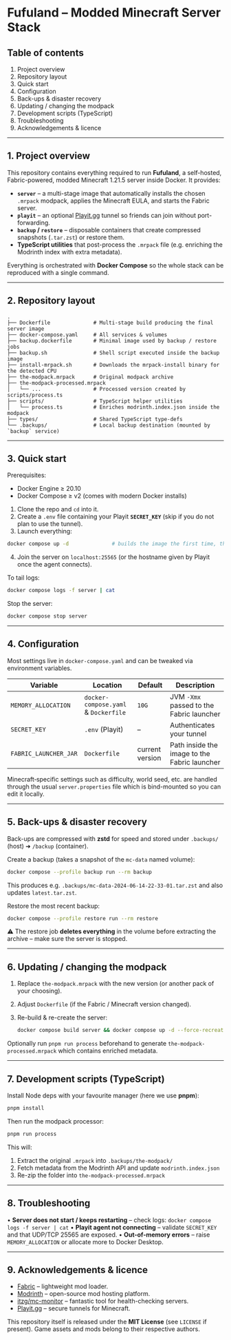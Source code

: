 # Fufuland – Modded Minecraft Server Stack

## Table of contents

1. Project overview
2. Repository layout
3. Quick start
4. Configuration
5. Back-ups & disaster recovery
6. Updating / changing the modpack
7. Development scripts (TypeScript)
8. Troubleshooting
9. Acknowledgements & licence

---

## 1. Project overview

This repository contains everything required to run **Fufuland**, a self-hosted, Fabric-powered, modded Minecraft 1.21.5 server inside Docker.
It provides:

* **`server`** – a multi-stage image that automatically installs the chosen `.mrpack` modpack, applies the Minecraft EULA, and starts the Fabric server.
* **`playit`** – an optional [Playit.gg](https://playit.gg) tunnel so friends can join without port-forwarding.
* **`backup` / `restore`** – disposable containers that create compressed snapshots (`.tar.zst`) or restore them.
* **TypeScript utilities** that post-process the `.mrpack` file (e.g. enriching the Modrinth index with extra metadata).

Everything is orchestrated with **Docker Compose** so the whole stack can be reproduced with a single command.

---

## 2. Repository layout

```text
.
├── Dockerfile              # Multi-stage build producing the final server image
├── docker-compose.yaml     # All services & volumes
├── backup.dockerfile       # Minimal image used by backup / restore jobs
├── backup.sh               # Shell script executed inside the backup image
├── install-mrpack.sh       # Downloads the mrpack-install binary for the detected CPU
├── the-modpack.mrpack      # Original modpack archive
├── the-modpack-processed.mrpack
│   └── ...                 # Processed version created by scripts/process.ts
├── scripts/                # TypeScript helper utilities
│   └── process.ts          # Enriches modrinth.index.json inside the modpack
├── types/                  # Shared TypeScript type-defs
└── .backups/               # Local backup destination (mounted by `backup` service)
```

---

## 3. Quick start

Prerequisites:

* Docker Engine ≥ 20.10
* Docker Compose ≥ v2 (comes with modern Docker installs)

1.  Clone the repo and `cd` into it.
2.  Create a `.env` file containing your Playit **`SECRET_KEY`** (skip if you do not plan to use the tunnel).
3.  Launch everything:

   ```bash
   docker compose up -d              # builds the image the first time, then starts containers
   ```

4.  Join the server on `localhost:25565` (or the hostname given by Playit once the agent connects).

To tail logs:

```bash
docker compose logs -f server | cat
```

Stop the server:

```bash
docker compose stop server
```

---

## 4. Configuration

Most settings live in `docker-compose.yaml` and can be tweaked via environment variables.

| Variable            | Location                | Default | Description |
| ------------------- | ----------------------- | ------- | ----------- |
| `MEMORY_ALLOCATION` | `docker-compose.yaml` & `Dockerfile` | `10G`   | JVM `-Xmx` passed to the Fabric launcher |
| `SECRET_KEY`        | `.env` (Playit)         | –       | Authenticates your tunnel |
| `FABRIC_LAUNCHER_JAR` | `Dockerfile`          | current version | Path inside the image to the Fabric launcher |

Minecraft‐specific settings such as difficulty, world seed, etc. are handled through the usual `server.properties` file which is bind-mounted so you can edit it locally.

---

## 5. Back-ups & disaster recovery

Back-ups are compressed with **zstd** for speed and stored under `.backups/` (host) ➜ `/backup` (container).

Create a backup (takes a snapshot of the `mc-data` named volume):

```bash
docker compose --profile backup run --rm backup
```

This produces e.g. `.backups/mc-data-2024-06-14-22-33-01.tar.zst` and also updates `latest.tar.zst`.

Restore the most recent backup:

```bash
docker compose --profile restore run --rm restore
```

⚠️  The restore job **deletes everything** in the volume before extracting the archive – make sure the server is stopped.

---

## 6. Updating / changing the modpack

1. Replace `the-modpack.mrpack` with the new version (or another pack of your choosing).
2. Adjust `Dockerfile` (if the Fabric / Minecraft version changed).
3. Re-build & re-create the server:

   ```bash
   docker compose build server && docker compose up -d --force-recreate server
   ```

Optionally run `pnpm run process` beforehand to generate `the-modpack-processed.mrpack` which contains enriched metadata.

---

## 7. Development scripts (TypeScript)

Install Node deps with your favourite manager (here we use **pnpm**):

```bash
pnpm install
```

Then run the modpack processor:

```bash
pnpm run process
```

This will:

1. Extract the original `.mrpack` into `.backups/the-modpack/`
2. Fetch metadata from the Modrinth API and update `modrinth.index.json`
3. Re-zip the folder into `the-modpack-processed.mrpack`

---

## 8. Troubleshooting

• **Server does not start / keeps restarting** – check logs: `docker compose logs -f server | cat`
• **Playit agent not connecting** – validate `SECRET_KEY` and that UDP/TCP 25565 are exposed.
• **Out-of-memory errors** – raise `MEMORY_ALLOCATION` or allocate more to Docker Desktop.

---

## 9. Acknowledgements & licence

* [Fabric](https://fabricmc.net/) – lightweight mod loader.
* [Modrinth](https://modrinth.com) – open-source mod hosting platform.
* [itzg/mc-monitor](https://github.com/itzg/mc-monitor) – fantastic tool for health-checking servers.
* [Playit.gg](https://playit.gg) – secure tunnels for Minecraft.

This repository itself is released under the **MIT License** (see `LICENSE` if present). Game assets and mods belong to their respective authors.
